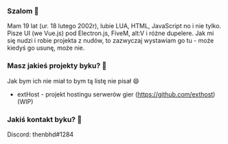### Szalom 👋
Mam 19 lat (ur. 18 lutego 2002r), lubie LUA, HTML, JavaScript no i nie tylko.
Pisze UI (we Vue.js) pod Electron.js, FiveM, alt:V i różne dupelere.
Jak mi się nudzi i robie projekta z nudów, to zazwyczaj wystawiam go tu - może kiedyś go usunę, może nie.

### Masz jakieś projekty byku? 🤔
Jak bym ich nie miał to bym tą listę nie pisał 😄
* extHost - projekt hostingu serwerów gier (https://github.com/exthost) (WIP)

### Jakiś kontakt byku? 🤔
Discord: thenbhd#1284

<!--
**neightyy/neightyy** is a ✨ _special_ ✨ repository because its `README.md` (this file) appears on your GitHub profile.

Here are some ideas to get you started:

- 🔭 I’m currently working on ...
- 🌱 I’m currently learning ...
- 👯 I’m looking to collaborate on ...
- 🤔 I’m looking for help with ...
- 💬 Ask me about ...
- 📫 How to reach me: ...
- 😄 Pronouns: ...
- ⚡ Fun fact: ...
-->
